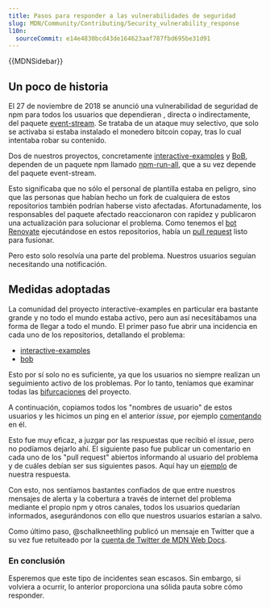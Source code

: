 ```yaml
---
title: Pasos para responder a las vulnerabilidades de seguridad
slug: MDN/Community/Contributing/Security_vulnerability_response
l10n:
  sourceCommit: e14e4830bcd43de164623aaf787fbd695be31d91
---
```


{{MDNSidebar}}

## Un poco de historia

El 27 de noviembre de 2018 se anunció una vulnerabilidad de seguridad de npm para todos los usuarios que dependieran , directa o indirectamente, del paquete [event-stream](https://snyk.io/blog/malicious-code-found-in-npm-package-event-stream). Se trataba de un ataque muy selectivo, que solo se activaba si estaba instalado el monedero bitcoin copay, tras lo cual intentaba robar su contenido.

Dos de nuestros proyectos, concretamente [interactive-examples](https://github.com/mdn/interactive-examples/) y [BoB](https://github.com/mdn/bob/), dependen de un paquete npm llamado [npm-run-all](https://www.npmjs.com/package/npm-run-all), que a su vez depende del paquete event-stream.

Esto significaba que no sólo el personal de plantilla estaba en peligro, sino que las personas que habían hecho un fork de cualquiera de estos repositorios también podrían haberse visto afectadas. Afortunadamente, los responsables del paquete afectado reaccionaron con rapidez y publicaron una actualización para solucionar el problema. Como tenemos el [bot Renovate](https://github.com/marketplace/renovate) ejecutándose en estos repositorios, había un [pull request](https://github.com/mdn/interactive-examples/pull/1239/) listo para fusionar.

Pero esto solo resolvía una parte del problema. Nuestros usuarios seguían necesitando una notificación.

## Medidas adoptadas

La comunidad del proyecto interactive-examples en particular era bastante grande y no todo el mundo estaba activo, pero aun así necesitábamos una forma de llegar a todo el mundo. El primer paso fue abrir una incidencia en cada uno de los repositorios, detallando el problema:

- [interactive-examples](https://github.com/mdn/interactive-examples/issues/1242)
- [bob](https://github.com/mdn/bob/issues/184)

Esto por sí solo no es suficiente, ya que los usuarios no siempre realizan un seguimiento activo de los problemas. Por lo tanto, teníamos que examinar todas las [bifurcaciones](https://github.com/mdn/interactive-examples/network/members) del proyecto.

A continuación, copiamos todos los "nombres de usuario" de estos usuarios y les hicimos un ping en el anterior _issue_, por ejemplo [comentando](https://github.com/mdn/interactive-examples/issues/1242#issuecomment-442110598) en él.

Esto fue muy eficaz, a juzgar por las respuestas que recibió el _issue_, pero no podíamos dejarlo ahí. El siguiente paso fue publicar un comentario en cada uno de los "pull request" abiertos informando al usuario del problema y de cuáles debían ser sus siguientes pasos. Aquí hay un [ejemplo](https://github.com/mdn/interactive-examples/pull/1144) de nuestra respuesta.

Con esto, nos sentíamos bastantes confiados de que entre nuestros mensajes de alerta y la cobertura a través de internet del problema mediante el propio npm y otros canales, todos los usuarios quedarían informados, asegurándonos con ello que nuestros usuarios estarían a salvo.

Como último paso, @schalkneethling publicó un mensaje en Twitter que a su vez fue retuiteado por la [cuenta de Twitter de MDN Web Docs](https://twitter.com/schalkneethling/status/1067436637385179136).

### En conclusión

Esperemos que este tipo de incidentes sean escasos. Sin embargo, si volviera a ocurrir, lo anterior proporciona una sólida pauta sobre cómo responder.
